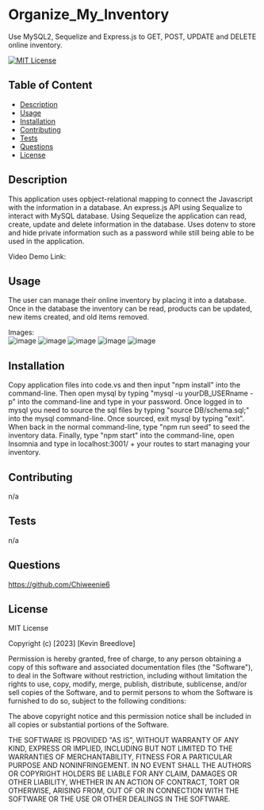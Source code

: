 # Organize_My_Inventory
Use MySQL2, Sequelize and Express.js to GET, POST, UPDATE and DELETE online inventory.

[![MIT License](https://img.shields.io/badge/License-MIT-blue)]((https://opensource.org/licenses/MIT))

## Table of Content
  - [Description](#Description)
  - [Usage](#Usage)
  - [Installation](#Installation)
  - [Contributing](#Contributing)
  - [Tests](#Tests)
  - [Questions](#Questions)
  - [License](#License)

## Description
  This application uses opbject-relational mapping to connect the Javascript with the information in a database. An express.js API using Sequalize to interact with MySQL database. Using Sequelize the application can read, create, update and delete information in the database. Uses dotenv to store and hide private information such as a password while still being able to be used in the application.
  
  Video Demo Link:  
  


## Usage
  The user can manage their online inventory by placing it into a database. Once in the database the inventory can be read, products can be updated, new items created, and old items removed.
  
  Images:  
  ![image](https://user-images.githubusercontent.com/113393706/220421738-f24c9771-0db2-4cb4-a6b3-c19b4b0a8b08.png)
  ![image](https://user-images.githubusercontent.com/113393706/220421850-ecdae470-bda2-458a-ac42-33dbe8932343.png)
  ![image](https://user-images.githubusercontent.com/113393706/220421966-af53d119-7cd3-4b54-8e3e-6cf31e180537.png)
  ![image](https://user-images.githubusercontent.com/113393706/220439817-28f812b1-cf87-4655-8d71-e533bbb67135.png)
  ![image](https://user-images.githubusercontent.com/113393706/220422234-dd7d4fbc-ac4a-42b1-9641-5f6dd65b30b9.png)

   
 



## Installation
  Copy application files into code.vs and then input "npm install" into the command-line. Then open mysql by typing "mysql -u yourDB_USERname -p" into the command-line and type in your password. Once logged in to mysql you need to source the sql files by typing "source DB/schema.sql;" into the mysql command-line. Once sourced, exit mysql by typing "exit". When back in the normal command-line, type "npm run seed" to seed the inventory data. Finally, type "npm start" into the command-line, open Insomnia and type in localhost:3001/ + your routes to start managing your inventory.

## Contributing
  n/a

## Tests
  n/a

## Questions
  https://github.com/Chiweenie6  

## License
  MIT License

Copyright (c) [2023] [Kevin Breedlove]

Permission is hereby granted, free of charge, to any person obtaining a copy
of this software and associated documentation files (the "Software"), to deal
in the Software without restriction, including without limitation the rights
to use, copy, modify, merge, publish, distribute, sublicense, and/or sell
copies of the Software, and to permit persons to whom the Software is
furnished to do so, subject to the following conditions:

The above copyright notice and this permission notice shall be included in all
copies or substantial portions of the Software.

THE SOFTWARE IS PROVIDED "AS IS", WITHOUT WARRANTY OF ANY KIND, EXPRESS OR
IMPLIED, INCLUDING BUT NOT LIMITED TO THE WARRANTIES OF MERCHANTABILITY,
FITNESS FOR A PARTICULAR PURPOSE AND NONINFRINGEMENT. IN NO EVENT SHALL THE
AUTHORS OR COPYRIGHT HOLDERS BE LIABLE FOR ANY CLAIM, DAMAGES OR OTHER
LIABILITY, WHETHER IN AN ACTION OF CONTRACT, TORT OR OTHERWISE, ARISING FROM,
OUT OF OR IN CONNECTION WITH THE SOFTWARE OR THE USE OR OTHER DEALINGS IN THE
SOFTWARE.
